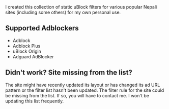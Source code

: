 <div align="left">
I created this collection of static uBlock filters for various popular Nepali sites (including some others) for my own personal use.
</div>

## Supported Adblockers

- Adblock
- Adblock Plus
- uBlock Origin
- Adguard AdBlocker

## Didn't work? Site missing from the list?

The site might have recently updated its layout or has changed its ad URL pattern or the filter list hasn't been updated. The filter rule for the site could be missing from the list. If so, you will have to contact me. I won't be updating this list frequently.
